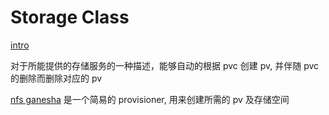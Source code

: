 # Storage Class

[intro](https://kubernetes.io/docs/concepts/storage/storage-classes)

对于所能提供的存储服务的一种描述，能够自动的根据 pvc 创建 pv, 并伴随 pvc 的删除而删除对应的 pv

[nfs ganesha](https://github.com/kubernetes-sigs/nfs-ganesha-server-and-external-provisioner) 是一个简易的 provisioner, 用来创建所需的 pv 及存储空间